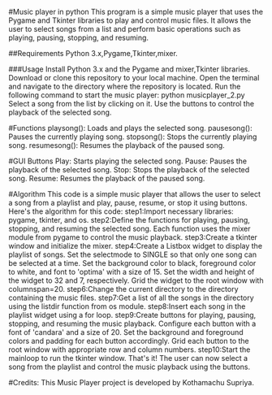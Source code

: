 #Music player in python
This program is a simple music player that uses the Pygame and Tkinter libraries to play and control music files. It allows the user to select songs from a list and perform basic operations such as playing, pausing, stopping, and resuming.

##Requirements
Python 3.x,Pygame,Tkinter,mixer.

###Usage
Install Python 3.x and the Pygame and mixer,Tkinter libraries. Download or clone this repository to your local machine. Open the terminal and navigate to the directory where the repository is located. Run the following command to start the music player: python musicplayer_2.py Select a song from the list by clicking on it. Use the buttons to control the playback of the selected song.

#Functions
playsong(): Loads and plays the selected song. pausesong(): Pauses the currently playing song. stopsong(): Stops the currently playing song. resumesong(): Resumes the playback of the paused song.

#GUI Buttons
Play: Starts playing the selected song. Pause: Pauses the playback of the selected song. Stop: Stops the playback of the selected song. Resume: Resumes the playback of the paused song.

#Algorithm
This code is a simple music player that allows the user to select a song from a playlist and play, pause, resume, or stop it using buttons. Here's the algorithm for this code: step1:Import necessary libraries: pygame, tkinter, and os. step2:Define the functions for playing, pausing, stopping, and resuming the selected song. Each function uses the mixer module from pygame to control the music playback. step3:Create a tkinter window and initialize the mixer. step4:Create a Listbox widget to display the playlist of songs. Set the selectmode to SINGLE so that only one song can be selected at a time. Set the background color to black, foreground color to white, and font to 'optima' with a size of 15. Set the width and height of the widget to 32 and 7, respectively. Grid the widget to the root window with columnspan=20. step6:Change the current directory to the directory containing the music files. step7:Get a list of all the songs in the directory using the listdir function from os module. step8:Insert each song in the playlist widget using a for loop. step9:Create buttons for playing, pausing, stopping, and resuming the music playback. Configure each button with a font of 'candara' and a size of 20. Set the background and foreground colors and padding for each button accordingly. Grid each button to the root window with appropriate row and column numbers. step10:Start the mainloop to run the tkinter window. That's it! The user can now select a song from the playlist and control the music playback using the buttons.

#Credits:
This Music Player project is developed by Kothamachu Supriya.
